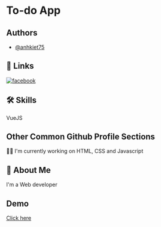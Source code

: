 
# To-do App


## Authors

- [@anhkiet75](https://github.com/anhkiet75)


## 🔗 Links
[![facebook](https://img.shields.io/badge/Facebook-1877F2?style=for-the-badge&logo=facebook&logoColor=white)](https://www.facebook.com/kiet.tien68)



## 🛠 Skills
VueJS


## Other Common Github Profile Sections
👩‍💻 I'm currently working on HTML, CSS and Javascript


## 🚀 About Me
I'm a Web developer


## Demo

[Click here](https://blissful-pasteur-e7b4b9.netlify.app)

